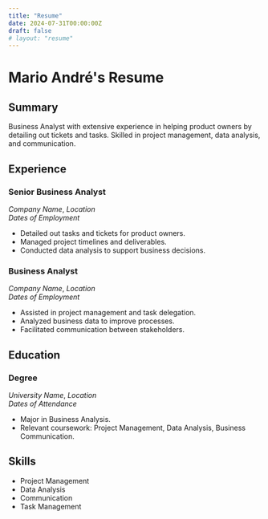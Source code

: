 ```yaml
---
title: "Resume"
date: 2024-07-31T00:00:00Z
draft: false
# layout: "resume"
---
```


# Mario André's Resume

## Summary
Business Analyst with extensive experience in helping product owners by detailing out tickets and tasks. Skilled in project management, data analysis, and communication.

## Experience
### Senior Business Analyst
*Company Name*, *Location*  
*Dates of Employment*

- Detailed out tasks and tickets for product owners.
- Managed project timelines and deliverables.
- Conducted data analysis to support business decisions.

### Business Analyst
*Company Name*, *Location*  
*Dates of Employment*

- Assisted in project management and task delegation.
- Analyzed business data to improve processes.
- Facilitated communication between stakeholders.

## Education
### Degree
*University Name*, *Location*  
*Dates of Attendance*

- Major in Business Analysis.
- Relevant coursework: Project Management, Data Analysis, Business Communication.

## Skills
- Project Management
- Data Analysis
- Communication
- Task Management
